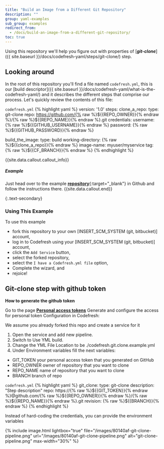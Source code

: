 ```yaml
---
title: "Build an Image from a Different Git Repository"
description: ""
group: yaml-examples
sub_group: examples
redirect_from:
  - /docs/build-an-image-from-a-different-git-repository/
toc: true
---
```


Using this repository we'll help you figure out with properties of [**_git-clone_**]({{ site.baseurl }}/docs/codefresh-yaml/steps/git-clone/) step.

## Looking around
In the root of this repository you'll find a file named `codefresh.yml`, this is our [build descriptor]({{ site.baseurl }}/docs/codefresh-yaml/what-is-the-codefresh-yaml/) and it describes the different steps that comprise our process.
Let's quickly review the contents of this file:

  `codefresh.yml`
{% highlight yaml %}
version: '1.0'
steps:
  clone_a_repo:
    type: git-clone
    repo: https://github.com/{% raw %}${{REPO_OWNER}}{% endraw %}/{% raw %}${{REPO_NAME}}{% endraw %}.git
    credentials:
      username: {% raw %}${{GITHUB_USERNAME}}{% endraw %}
      password: {% raw %}${{GITHUB_PASSWORD}}{% endraw %}
  
  build_the_image:
    type: build
    working-directory: {% raw %}${{clone_a_repo}}{% endraw %}
    image-name: myuser/myservice
    tag: {% raw %}${{CF_BRANCH}}{% endraw %}
{% endhighlight %}

{{site.data.callout.callout_info}}
##### Example

Just head over to the example [**repository**](https://github.com/codefreshdemo/cf-example-build-dif-git-repo){:target="_blank"} in Github and follow the instructions there. 
{{site.data.callout.end}}

{:.text-secondary}
### Using This Example

To use this example

* fork this repository to your own [INSERT_SCM_SYSTEM (git, bitbucket)] account,
* log in to Codefresh using your [INSERT_SCM_SYSTEM (git, bitbucket)] account,
* click the `Add Service` button,
* select the forked repository,
* select the `I have a Codefresh.yml file` option,
* Complete the wizard, and
* rejoice!

## Git-clone step with github token
**How to generate the github token**

Go to the page [__Personal access tokens__](https://github.com/settings/tokens)
Generate and configure the access for personal token
Configuration in Codefresh:

We assume you already forked this repo and create a service for it

1. Open the service and add new pipeline.
2. Switch to Use YML build.
3. Change the YML File Location to be ./codefresh.git.clone.example.yml
4. Under Environment variables fill the next variables:
 - GIT_TOKEN your personal access token that you generated on GitHub
 - REPO_OWNER owner of repository that you want to clone
 - REPO_NAME name of repository that you want to clone
 - BRANCH branch of repo

  `codefresh.yml`
{% highlight yaml %}
git_clone:
    type: git-clone
    description: "Step description"
    repo: https://{% raw %}${{GIT_TOKEN}}{% endraw %}@github.com/{% raw %}${{REPO_OWNER}}{% endraw %}/{% raw %}${{REPO_NAME}}{% endraw %}.git
    revision: {% raw %}${{BRANCH}}{% endraw %}
{% endhighlight %}
 
Instead of hard-coding the credentials, you can provide the environment variables

{% include 
image.html 
lightbox="true" 
file="/images/80140af-git-clone-pipeline.png" 
url="/images/80140af-git-clone-pipeline.png"
alt="git-clone-pipeline.png" 
max-width="30%" 
%}
